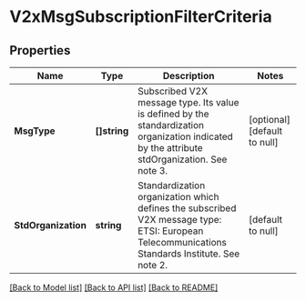 # V2xMsgSubscriptionFilterCriteria

## Properties
Name | Type | Description | Notes
------------ | ------------- | ------------- | -------------
**MsgType** | **[]string** | Subscribed V2X message type. Its value is defined by the standardization organization indicated by the attribute stdOrganization. See note 3. | [optional] [default to null]
**StdOrganization** | **string** | Standardization organization which defines the subscribed V2X message type:  ETSI: European Telecommunications Standards Institute.  See note 2. | [default to null]

[[Back to Model list]](../README.md#documentation-for-models) [[Back to API list]](../README.md#documentation-for-api-endpoints) [[Back to README]](../README.md)

